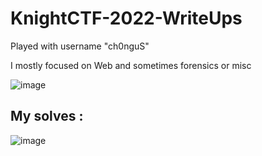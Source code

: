 # KnightCTF-2022-WriteUps
Played with username "ch0nguS"

I mostly focused on Web and sometimes forensics or misc

![image](https://user-images.githubusercontent.com/58823465/150648421-f37928ab-2cb6-4e89-bb3c-7e45072fc151.png)


## My solves : 

![image](https://user-images.githubusercontent.com/58823465/150648805-0ff2a9e7-fe53-4859-9968-722f5d812ee4.png)
